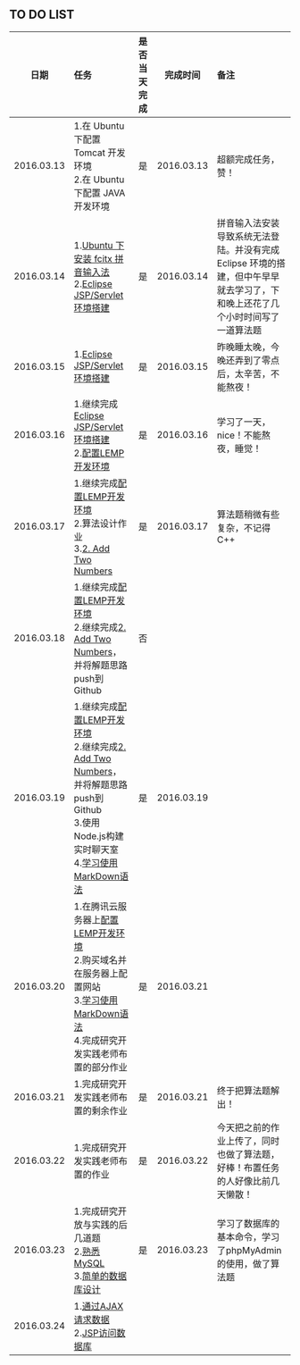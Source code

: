 ## TO DO LIST 

| 日期 | 任务 | 是否当天完成 | 完成时间 | 备注 |
|:---:|:---|:---:|:---:|:---|
| 2016.03.13 | 1.在 Ubuntu 下配置 Tomcat 开发环境<br/>2.在 Ubuntu 下配置 JAVA 开发环境 | 是 | 2016.03.13| 超额完成任务，赞！ |
| 2016.03.14 | 1.[Ubuntu 下安装 fcitx 拼音输入法](./linux/how-to-install-fcitx-on-ubuntu.md)<br/>2.[Eclipse JSP/Servlet 环境搭建](./java/lesson0/install-eclipse-jsp-servlet-develop-environment.md)|是|2016.03.14|拼音输入法安装导致系统无法登陆。并没有完成 Eclipse 环境的搭建，但中午早早就去学习了，下和晚上还花了几个小时时间写了一道算法题|
| 2016.03.15 | 1.[Eclipse JSP/Servlet 环境搭建](./java/lesson0/install-eclipse-jsp-servlet-develop-environment.md)|是|2016.03.15|昨晚睡太晚，今晚还弄到了零点后，太辛苦，不能熬夜！|
| 2016.03.16 | 1.继续完成[Eclipse JSP/Servlet 环境搭建](./java/lesson0/install-eclipse-jsp-servlet-develop-environment.md)<br/>2.[配置LEMP开发环境](./linux/install-php-mysql-nginx-stack-on-ubuntu.md)|是|2016.03.16|学习了一天，nice！不能熬夜，睡觉！|
| 2016.03.17 | 1.继续完成[配置LEMP开发环境](./linux/install-php-mysql-nginx-stack-on-ubuntu.md)<br/>2.算法设计作业<br/>3.[2. Add Two Numbers](https://leetcode.com/problems/add-two-numbers/)|是|2016.03.17|算法题稍微有些复杂，不记得C++|
| 2016.03.18 | 1.继续完成[配置LEMP开发环境](./linux/install-php-mysql-nginx-stack-on-ubuntu.md)<br/>2.继续完成[2. Add Two Numbers](https://leetcode.com/problems/add-two-numbers/)，并将解题思路push到Github<br/>|否|||
| 2016.03.19 | 1.继续完成[配置LEMP开发环境](./linux/install-php-mysql-nginx-stack-on-ubuntu.md)<br/>2.继续完成[2. Add Two Numbers](https://leetcode.com/problems/add-two-numbers/)，并将解题思路push到Github<br/>3.使用Node.js构建实时聊天室<br/>4.[学习使用MarkDown语法](./pages/markdown.md)|是|2016.03.19||
| 2016.03.20 | 1.在腾讯云服务器上[配置LEMP开发环境](./linux/install-php-mysql-nginx-stack-on-ubuntu.md)<br/>2.购买域名并在服务器上配置网站<br/>3.[学习使用MarkDown语法](./pages/markdown.md)<br/>4.完成研究开发实践老师布置的部分作业|是|2016.03.21||
| 2016.03.21 | 1.完成研究开发实践老师布置的剩余作业|是|2016.03.21|终于把算法题解出！|
| 2016.03.22 | 1.完成研究开发实践老师布置的作业|是|2016.03.22|今天把之前的作业上传了，同时也做了算法题，好棒！布置任务的人好像比前几天懒散！|
| 2016.03.23 | 1.完成研究开放与实践的后几道题<br/>2.[熟悉MySQL](./java/lesson2/how-to-use-mysql.md)<br/>3.[简单的数据库设计](./java/lesson2/create-user-table.md) |是|2016.03.23|学习了数据库的基本命令，学习了phpMyAdmin的使用，做了算法题|
| 2016.03.24 | 1.[通过AJAX请求数据](./java/lesson1/use-ajax-get-json.md)<br/>2.[JSP访问数据库](./java/lesson1/jsp-mysql.md) ||||





